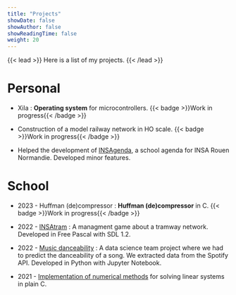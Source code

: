 ```yaml
---
title: "Projects"
showDate: false
showAuthor: false
showReadingTime: false
weight: 20
---
```


{{< lead >}}
Here is a list of my projects.
{{< /lead >}}

# Personal

- Xila : **Operating system** for microcontrollers.
{{< badge >}}Work in progress{{< /badge >}}

- Construction of a model railway network in HO scale.
{{< badge >}}Work in progress{{< /badge >}}

- Helped the development of [INSAgenda](https://insagenda.fr/), a school agenda for INSA Rouen Normandie. Developed minor features.

# School

- 2023 - Huffman (de)compressor : **Huffman (de)compressor** in C.
{{< badge >}}Work in progress{{< /badge >}}
- 2022 - [INSAtram](https://github.com/AlixANNERAUD/INSAtram) : A managment game about a tramway network. Developed in Free Pascal with SDL 1.2.

- 2022 - [Music danceability](https://github.com/AlixANNERAUD/Music_danceability_prediction) : A data science team project where we had to predict the danceability of a song. We extracted data from the Spotify API. Developed in Python with Jupyter Notebook.

- 2021 - [Implementation of numerical methods](https://github.com/AlixANNERAUD/Projet-Mathematiques) for solving linear systems in plain C.